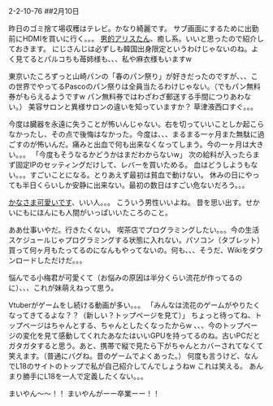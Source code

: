 2-2-10-76
##2月10日
<!-- 76 -->
 昨日のゴミ捨て場収穫はテレビ。かなり綺麗です。
 サブ画面にするために出勤前にHDMIを買いに行く。。。
 <a href="https://www.youtube.com/channel/UCspv01oxUFf_MTSipURRhkA">男的アリスたん</a>、癒し系。いいと思ったので紹介しておきます。
 にじさんじは必ずしも韓国出身限定というわけじゃないのね。よく見てるとパルコちも苺姉様も、、、私や麻衣様もいますw

 東京いたころずっと山崎パンの「春のパン祭り」が好きだったのですが、、、この世界でやってるPascoのパン祭りは全員当たるわけじゃない。（でもパン無料券がもらえるようですw パン無料券ではわざわざ郵送する手間につりあわない。）
 美容サロンと異様サロンの違いを知っていますか？ 草津液西口すぐ。。。

 今度は臓器を永遠に失うことが怖いんじゃない。右を切っていいことしか起こらなかったし、その点で後悔はなかった。今度は、、、まるまる一ヶ月また無駄に過ごすのが怖いんだ。痛みと出血で何も出来なくなってしまう。今の一ヶ月は大きい。。。
 「今度もそうなるかどうかはまだわからないw」
 次の給料が入ったらまず固定IPのセッティングだけして、レバーを買いためる。
 血はどうしようもない。。。すごいことになる。とりあえず最初は貧血で動けない。
 休みの日にやっても半日くらいしか安静に出来ない。最初の数日はすごい危ないだろう。。。

 <a href="https://www.youtube.com/watch?v=Wzmn4YiiWZY">かなさま可愛いです</a>、いい人。。。
 こういう男性いいよね。
 昔を思い出す。せかいにもにほんにも人間がいっぱいいたころのこと。

 ああ仕事いやだ。行きたくない。
 喫茶店でプログラミングしたい。。。今の生活スケジュールじゃプログラミングする状態に入れない。パソコン（タブレット）買って何ヶ月もたってるのになんもやってないの。何も、、、そうだ、Wikiをダウンロードしただけだ。。。

 悩んでる小梅君が可愛くて（お悩みの原因は半分くらい流花が作ってるのに）、、、これが妹萌えねって思う。

 Vtuberがゲームをし続ける動画が多い。。。
 「みんなは流花のゲームがやりたくなってきてるよな？？（新しい？トップページを見て）」
 ちょっと待ってね、トップページはちゃんとする、ちゃんとしたくなったからw
 、、、今のトップページの変化を見て感動してくれたあなたはいいGPUを持ってるのね。古いPCだとガタガタすると思う。あと、携帯で縦で見たら下がちゃんとカバーされてなくて笑えます。（普通にバグね。昔のゲームでよくあった。）
 何度も言うけど、なんでL18のサイトのトップで私が自己紹介してんでしょうねw これは笑える。
 あんまり勝手にL18を一人で定義したくない。。。

 まいやん〜〜！！
 まいやんがーー卒業ーー！！


